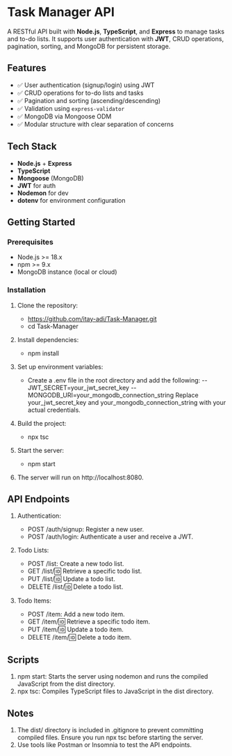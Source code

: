 # Task Manager API

A RESTful API built with **Node.js**, **TypeScript**, and **Express** to manage tasks and to-do lists. It supports user authentication with **JWT**, CRUD operations, pagination, sorting, and MongoDB for persistent storage.

## Features

- ✅ User authentication (signup/login) using JWT
- ✅ CRUD operations for to-do lists and tasks
- ✅ Pagination and sorting (ascending/descending)
- ✅ Validation using `express-validator`
- ✅ MongoDB via Mongoose ODM
- ✅ Modular structure with clear separation of concerns

## Tech Stack

- **Node.js** + **Express**
- **TypeScript**
- **Mongoose** (MongoDB)
- **JWT** for auth
- **Nodemon** for dev
- **dotenv** for environment configuration

## Getting Started

### Prerequisites

- Node.js >= 18.x
- npm >= 9.x
- MongoDB instance (local or cloud)

### Installation

1. Clone the repository:
   - https://github.com/itay-adi/Task-Manager.git
   - cd Task-Manager

2. Install dependencies:
   - npm install

3. Set up environment variables:
   - Create a .env file in the root directory and add the following:
   -- JWT_SECRET=your_jwt_secret_key
   -- MONGODB_URI=your_mongodb_connection_string
    Replace your_jwt_secret_key and your_mongodb_connection_string with your actual credentials.

4. Build the project:
   - npx tsc

5. Start the server:
   - npm start

6. The server will run on http://localhost:8080.

## API Endpoints
1. Authentication:
   - POST /auth/signup: Register a new user.
   - POST /auth/login: Authenticate a user and receive a JWT.

2. Todo Lists:
   - POST /list: Create a new todo list.
   - GET /list/:id: Retrieve a specific todo list.
   - PUT /list/:id: Update a todo list.
   - DELETE /list/:id: Delete a todo list.

3. Todo Items:
   - POST /item: Add a new todo item.
   - GET /item/:id: Retrieve a specific todo item.
   - PUT /item/:id: Update a todo item.
   - DELETE /item/:id: Delete a todo item.

## Scripts
1. npm start: Starts the server using nodemon and runs the compiled JavaScript from the dist directory.
2. npx tsc: Compiles TypeScript files to JavaScript in the dist directory.

   
## Notes
1. The dist/ directory is included in .gitignore to prevent committing compiled files. Ensure you run npx tsc before starting the server.
2. Use tools like Postman or Insomnia to test the API endpoints.
